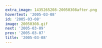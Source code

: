 ```yaml
---
extra_image: 1435265208-20050308after.png
hovertext: '2005-03-08'
id: '2005-03-08'
image: 20050308.gif
next: '2005-03-09'
prev: '2005-03-07'
title: '2005-03-08'
---
```

